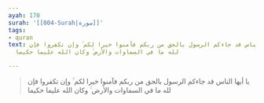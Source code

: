 ```yaml
---
ayah: 170
surah: '[[004-Surah|سورة]]'
tags:
- quran
text: يا أيها الناس قد جاءكم الرسول بالحق من ربكم فآمنوا خيرا لكم ۚ وإن تكفروا فإن
  لله ما في السماوات والأرض ۚ وكان الله عليما حكيما

---
```

> يا أيها الناس قد جاءكم الرسول بالحق من ربكم فآمنوا خيرا لكم ۚ وإن تكفروا فإن لله ما في السماوات والأرض ۚ وكان الله عليما حكيما
